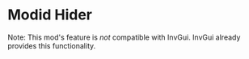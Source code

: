 # Modid Hider

Note: This mod's feature is *not* compatible with InvGui. InvGui already provides this functionality.
